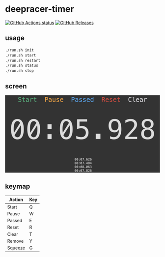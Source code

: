 # deepracer-timer

[![GitHub Actions status](https://github.com/nalbam/deepracer-timer/workflows/Build-Push/badge.svg)](https://github.com/nalbam/deepracer-timer/actions)
[![GitHub Releases](https://img.shields.io/github/release/nalbam/deepracer-timer.svg)](https://github.com/nalbam/deepracer-timer/releases)

## usage

```bash
./run.sh init
./run.sh start
./run.sh restart
./run.sh status
./run.sh stop
```

## screen

![screen](images/screen.png)

## keymap

| Action  | Key |
| ------- | --- |
| Start   |  Q  |
| Pause   |  W  |
| Passed  |  E  |
| Reset   |  R  |
| Clear   |  T  |
| Remove  |  Y  |
| Squeeze |  G  |
